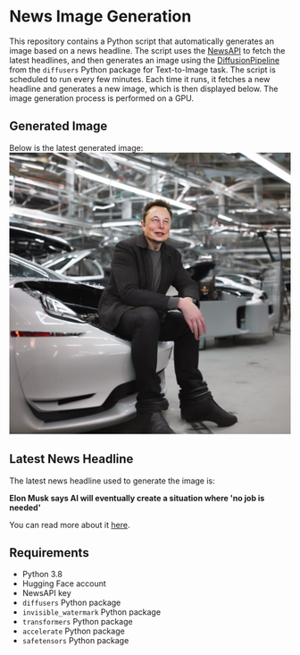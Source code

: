 # News Image Generation
This repository contains a Python script that automatically generates an image based on a news headline. The script uses the [NewsAPI](https://newsapi.org/) to fetch the latest headlines, and then generates an image using the [DiffusionPipeline](https://github.com/huggingface/diffusers) from the `diffusers` Python package for Text-to-Image task.
The script is scheduled to run every few minutes. Each time it runs, it fetches a new headline and generates a new image, which is then displayed below. The image generation process is performed on a GPU.

## Generated Image
Below is the latest generated image:
![Generated Image](image.png)

## Latest News Headline
The latest news headline used to generate the image is:

**Elon Musk says AI will eventually create a situation where 'no job is needed'**

You can read more about it [here](https://news.google.com/rss/articles/CBMibmh0dHBzOi8vd3d3LmNuYmMuY29tLzIwMjMvMTEvMDIvdGVzbGEtYm9zcy1lbG9uLW11c2stc2F5cy1haS13aWxsLWNyZWF0ZS1zaXR1YXRpb24td2hlcmUtbm8tam9iLWlzLW5lZWRlZC5odG1s0gFyaHR0cHM6Ly93d3cuY25iYy5jb20vYW1wLzIwMjMvMTEvMDIvdGVzbGEtYm9zcy1lbG9uLW11c2stc2F5cy1haS13aWxsLWNyZWF0ZS1zaXR1YXRpb24td2hlcmUtbm8tam9iLWlzLW5lZWRlZC5odG1s?oc=5).

## Requirements
- Python 3.8
- Hugging Face account
- NewsAPI key
- `diffusers` Python package
- `invisible_watermark` Python package
- `transformers` Python package
- `accelerate` Python package
- `safetensors` Python package
